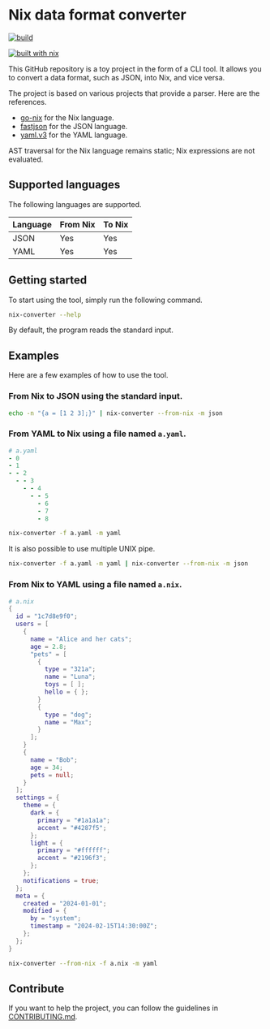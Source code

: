 # Nix data format converter

[![build](https://github.com/theobori/nix-converter/actions/workflows/build.yml/badge.svg)](https://github.com/theobori/nix-converter/actions/workflows/build.yml)

[![built with nix](https://builtwithnix.org/badge.svg)](https://builtwithnix.org)

This GitHub repository is a toy project in the form of a CLI tool. It allows you to convert a data format, such as JSON, into Nix, and vice versa.

The project is based on various projects that provide a parser. Here are the references.
- [go-nix](github.com/orivej/go-nix) for the Nix language.
- [fastjson](github.com/valyala/fastjson) for the JSON language.
- [yaml.v3](gopkg.in/yaml.v3) for the YAML language.

AST traversal for the Nix language remains static; Nix expressions are not evaluated.

## Supported languages

The following languages are supported.

| Language | From Nix | To Nix |
| - | - | - |
| JSON | Yes | Yes |
| YAML | Yes | Yes |

## Getting started

To start using the tool, simply run the following command.

```bash
nix-converter --help
```

By default, the program reads the standard input.

## Examples

Here are a few examples of how to use the tool.

### From Nix to JSON using the standard input.
```bash
echo -n "{a = [1 2 3];}" | nix-converter --from-nix -m json
```

### From YAML to Nix using a file named `a.yaml`.
```yaml
# a.yaml
- 0
- 1
- - 2
  - - 3
    - - 4
      - - 5
        - 6
        - 7
        - 8
```

```bash
nix-converter -f a.yaml -m yaml
```

It is also possible to use multiple UNIX pipe.
```bash
nix-converter -f a.yaml -m yaml | nix-converter --from-nix -m json
```

### From Nix to YAML using a file named `a.nix`.
```nix
# a.nix
{
  id = "1c7d8e9f0";
  users = [
    {
      name = "Alice and her cats";
      age = 2.8;
      "pets" = [
        {
          type = "321a";
          name = "Luna";
          toys = [ ];
          hello = { };
        }
        {
          type = "dog";
          name = "Max";
        }
      ];
    }
    {
      name = "Bob";
      age = 34;
      pets = null;
    }
  ];
  settings = {
    theme = {
      dark = {
        primary = "#1a1a1a";
        accent = "#4287f5";
      };
      light = {
        primary = "#ffffff";
        accent = "#2196f3";
      };
    };
    notifications = true;
  };
  meta = {
    created = "2024-01-01";
    modified = {
      by = "system";
      timestamp = "2024-02-15T14:30:00Z";
    };
  };
}
```

```bash
nix-converter --from-nix -f a.nix -m yaml
```

## Contribute

If you want to help the project, you can follow the guidelines in [CONTRIBUTING.md](./CONTRIBUTING.md).
